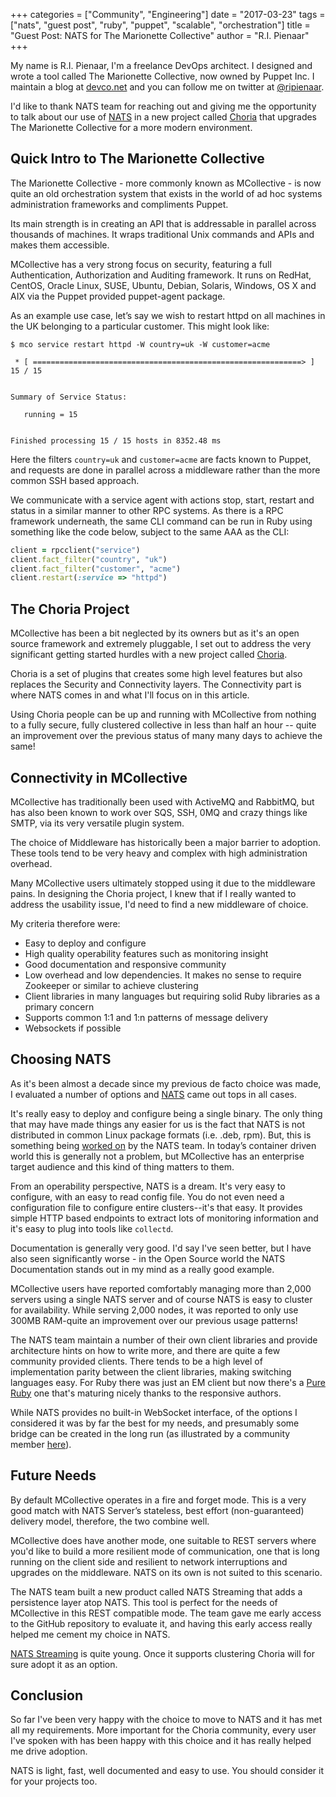 +++
categories = ["Community", "Engineering"]
date = "2017-03-23"
tags = ["nats", "guest post", "ruby", "puppet", "scalable", "orchestration"]
title = "Guest Post: NATS for The Marionette Collective"
author = "R.I. Pienaar"
+++

My name is R.I. Pienaar, I'm a freelance DevOps architect. I designed and wrote a tool called The Marionette Collective, now owned by Puppet Inc. I maintain a blog at [devco.net](https://www.devco.net/) and you can follow me on twitter at <a href="https://twitter.com/ripienaar">@ripienaar</a>.

I'd like to thank NATS team for reaching out and giving me the opportunity to talk about our use of [NATS](https://www.nats.io/) in a new project called [Choria](https://choria.io/) that upgrades The Marionette Collective for a more modern environment.

## Quick Intro to The Marionette Collective

The Marionette Collective - more commonly known as MCollective - is now quite an old orchestration system that exists in the world of ad hoc systems administration frameworks and compliments Puppet.

Its main strength is in creating an API that is addressable in parallel across thousands of machines. It wraps traditional Unix commands and APIs and makes them accessible.

MCollective has a very strong focus on security, featuring a full Authentication, Authorization and Auditing framework. It runs on RedHat, CentOS, Oracle Linux, SUSE, Ubuntu, Debian, Solaris, Windows, OS X and AIX via the Puppet provided puppet-agent package.

As an example use case, let’s say we wish to restart httpd on all machines in the UK belonging  to a particular customer. This might look like:

```
$ mco service restart httpd -W country=uk -W customer=acme

 * [ ============================================================> ] 15 / 15


Summary of Service Status:

   running = 15


Finished processing 15 / 15 hosts in 8352.48 ms
```

Here the filters `country=uk` and `customer=acme` are facts known to Puppet, and requests are done in parallel across a middleware rather than the more common SSH based approach.

We communicate with a service agent with actions stop, start, restart and status in a similar manner to other RPC systems.
As there is a RPC framework underneath, the same CLI command can be run in Ruby using something like the code below, subject to the same AAA as the CLI:

``` ruby
client = rpcclient("service")
client.fact_filter("country", "uk")
client.fact_filter("customer", "acme")
client.restart(:service => "httpd")
```

## The Choria Project

MCollective has been a bit neglected by its owners but as it's an open source framework and extremely pluggable, I set out to address the very significant getting started hurdles with a new project called [Choria](https://choria.io/).

Choria is a set of plugins that creates some high level features but also replaces the Security and Connectivity layers. The Connectivity part is where NATS comes in and what I'll focus on in this article.

Using Choria people can be up and running with MCollective from nothing to a fully secure, fully clustered collective in less than half an hour -- quite an improvement over the previous status of many many days to achieve the same!

## Connectivity in MCollective

MCollective has traditionally been used with ActiveMQ and RabbitMQ, but has also been known to work over SQS, SSH, 0MQ and crazy things like SMTP, via its very versatile plugin system.

The choice of Middleware has historically been a major barrier to adoption. These tools tend to be very heavy and complex with high administration overhead.

Many MCollective users ultimately stopped using it due to the middleware pains. In designing the Choria project, I knew that if I really wanted to address the usability issue, I'd need to find a new middleware of choice.

My criteria therefore were:

* Easy to deploy and configure
* High quality operability features such as monitoring insight
* Good documentation and responsive community
* Low overhead and low dependencies. It makes no sense to require Zookeeper or similar to achieve clustering
* Client libraries in many languages but requiring solid Ruby libraries as a primary concern
* Supports common 1:1 and 1:n patterns of message delivery
* Websockets if possible

## Choosing NATS

As it's been almost a decade since my previous de facto choice was made, I evaluated a number of options and [NATS](https://www.nats.io/) came out tops in all cases.

It's really easy to deploy and configure being a single binary. The only thing that may have made things any easier for us is the fact that NATS is not distributed in common Linux package formats (i.e. .deb, rpm). But, this is something being [worked on](https://github.com/nats-io/gnatsd/issues/404) by the NATS team. In today’s container driven world this is generally not a problem, but MCollective has an enterprise target audience and this kind of thing matters to them.

From an operability perspective, NATS is a dream. It's very easy to configure, with an easy to read config file. You do not even need a configuration file to configure entire clusters--it's that easy. It provides simple HTTP based endpoints to extract lots of monitoring information and it's easy to plug into tools like `collectd`.

Documentation is generally very good. I'd say I've seen better, but I have also seen significantly worse - in the Open Source world the NATS Documentation stands out in my mind as a really good example.

MCollective users have reported comfortably managing more than 2,000 servers using a single NATS server and of course NATS is easy to cluster for availability. While serving 2,000 nodes, it was reported to only use 300MB RAM-quite an improvement over our previous usage patterns!

The NATS team maintain a number of their own client libraries and provide architecture hints on how to write more, and there are quite a few community provided clients. There tends to be a high level of implementation parity between the client libraries, making switching languages easy. For Ruby there was just an EM client but now there's a [Pure Ruby](https://nats.io/download/nats-io/pure-ruby-nats/) one that's maturing nicely thanks to the responsive authors.

While NATS provides no built-in WebSocket interface, of the options I considered it was by far the best for my needs, and presumably some bridge can be created in the long run (as illustrated by a community member [here](https://www.npmjs.com/package/websocket-nats)).

## Future Needs

By default MCollective operates in a fire and forget mode. This is a very good match with NATS Server’s stateless, best effort (non-guaranteed) delivery model, therefore, the two combine well.

MCollective does have another mode, one suitable to REST servers where you'd like to build a more resilient mode of communication, one that is long running on the client side and resilient to network interruptions and upgrades on the middleware. NATS on its own is not suited to this scenario.

The NATS team built a new product called NATS Streaming that adds a persistence layer atop NATS. This tool is perfect for the needs of MCollective in this REST compatible mode. The team gave me early access to the GitHub repository to evaluate it, and having this early access really helped me cement my choice in NATS.

[NATS Streaming](https://docs.nats.io/streaming/nats-streaming-intro/) is quite young. Once it supports clustering Choria will for sure adopt it as an option.

## Conclusion

So far I've been very happy with the choice to move to NATS and it has met all my requirements. More important for the Choria community, every user I've spoken with has been happy with this choice and it has really helped me drive adoption.

NATS is light, fast, well documented and easy to use. You should consider it for your projects too.
